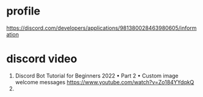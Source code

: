 # profile
https://discord.com/developers/applications/981380028463980605/information

# discord video

1. Discord Bot Tutorial for Beginners 2022 • Part 2 • Custom image welcome messages
   https://www.youtube.com/watch?v=Zo184YYdqkQ
2.